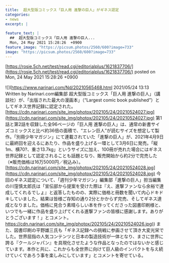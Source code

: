 ```yaml
---
title:  超大型版コミックス「巨人用 進撃の巨人」がギネス認定  
categories:
- news
excerpt: |
  
feature_text: |
  ##  超大型版コミックス「巨人用 進撃の巨人...
  Mon, 24 May 2021 15:28:26  +0900
feature_image: "https://picsum.photos/2560/600?image=733"
image: "https://picsum.photos/2560/600?image=733"
---
```


[https://rosie.5ch.net/test/read.cgi/editorialplus/1621837706/](https://rosie.5ch.net/test/read.cgi/editorialplus/1621837706/)
posted on Mon, 24 May 2021 15:28:26  +0900

<!--more-->

![](https://www.narinari.com/Nd/20210565468.html 2021/05/24 13:13　Written by Narinari.com編集部 超大型版コミックス「巨人用 進撃の巨人」（講談社）が、「出版された最大の漫画本」（“Largest comic book published”）としてギネス世界記録に認定された。 [https://cdn.narinari.com/site_img/photox/202105/24/20210524027.jpg](https://cdn.narinari.com/site_img/photox/202105/24/20210524027.jpg) 第1話と第2話を収録した全96ページの「巨人用 進撃の巨人」は、通常の新書サイズコミックスと比べ約36倍の面積で、“エレン巨人”が読むサイズを想定して製作。「別冊少年マガジン」にて連載されていた「進撃の巨人」が、2021年4月9日に最終回を迎えるにあたり、作品を盛り上げる一環として3月6日に発売。「縦1m、横70?、重さ13.7kg」というサイズに加え、100冊が売れた場合にはギネス世界記録として認定されることも話題となり、販売開始から約2分で完売した（※販売価格は16万5000円／税込み）。 [https://cdn.narinari.com/site_img/photox/202105/24/20210524028.jpg](https://cdn.narinari.com/site_img/photox/202105/24/20210524028.jpg) 今回のギネス認定について、「週刊少年マガジン」編集部「進撃の巨人」担当編集の川窪慎太郎氏は「宣伝部から提案を受けた際は『え、進撃ファンなら余裕で達成してくれるでしょ』と返答したものの、実際に価格と冊数を聞いて内心ドキドキしていました。結果は皆様ご存知の通り2分とかからず完売、そしてギネス達成となりました。価格に見合う素晴らしい本を作ってくださった図書印刷様と、いつでも一緒に作品を盛り上げてくれる進撃ファンの皆様に感謝します。ありがとうございます！」とコメント。 [https://cdn.narinari.com/site_img/photox/202105/24/20210524026.jpg)](https://cdn.narinari.com/site_img/photox/202105/24/20210524026.jpg)) また、図書印刷の平野雄三氏も「ギネス記録への挑戦に参画させて頂き大変光栄でした。世界屈指の人気コンテンツと日本の製造技術が一体となり、まさに世界に誇る『クールジャパン』を具現化させたような作品となったのではないかと感じています。本作と共に、これからも全世界に向けて巨人級のインパクトを与え続けていくであろう事を楽しみにしています」とコメントを寄せている。
